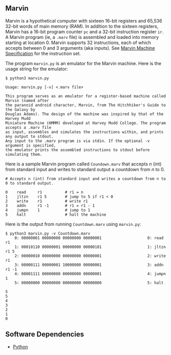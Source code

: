 ## Marvin

Marvin is a hypothetical computer with sixteen 16-bit registers and 65,536 32-bit words of main memory (RAM). In addition to the sixteen registers, Marvin has a 16-bit program counter `pc` and a 32-bit instruction register `ir`. A Marvin program (ie, a `.marv` file) is assembled and loaded into memory starting at location 0. Marvin supports 32 instructions, each of which accepts between 0 and 3 arguments (aka inputs). See [Marvin Machine Specification](https://www.cs.umb.edu/~siyer/teaching/marvinspec.pdf) for the instruction set. 

The program `marvin.py` is an emulator for the Marvin machine. Here is the usage string for the emulator:
```
$ python3 marvin.py 

Usage: marvin.py [-v] <.marv file>

This program serves as an emulator for a register-based machine called Marvin (named after
the paranoid android character, Marvin, from The Hitchhiker's Guide to the Galaxy by 
Douglas Adams). The design of the machine was inspired by that of the Harvey Mudd 
Miniature Machine (HMMM) developed at Harvey Mudd College. The program accepts a .marv file 
as input, assembles and simulates the instructions within, and prints any output to stdout. 
Any input to the .marv program is via stdin. If the optional -v argument is specified, 
the emulator prints the assembled instructions to stdout before simulating them.

```

Here is a sample Marvin program called `Coundown.marv` that accepts $n$ (int) from standard input and writes to standard output a countdown from $n$ to 0.
```
# Accepts n (int) from standard input and writes a countdown from n to 0 to standard output.

0    read     r1          # r1 = n
1    jltzn    r1 5        # jump to 5 if r1 < 0
2    write    r1          # write r1
3    addn     r1 -1       # r1 = r1 - 1
4    jumpn    1           # jump to 1
5    halt                 # halt the machine
```

Here is the output from running `Countdown.marv` using `marvin.py`:
```
$ python3 marvin.py -v Countdown.marv
    0: 00000001 00000000 00000000 00000001                    0: read   r1  
    1: 00010110 00000001 00000000 00000101                    1: jltzn  r1 5 
    2: 00000010 00000000 00000000 00000001                    2: write  r1  
    3: 00000111 00000001 10000000 00000001                    3: addn   r1 -1 
    4: 00001111 00000000 00000000 00000001                    4: jumpn  1  
    5: 00000000 00000000 00000000 00000000                    5: halt     

5
5
4
3
2
1
0
```

## Software Dependencies

* [Python](https://www.python.org/)

